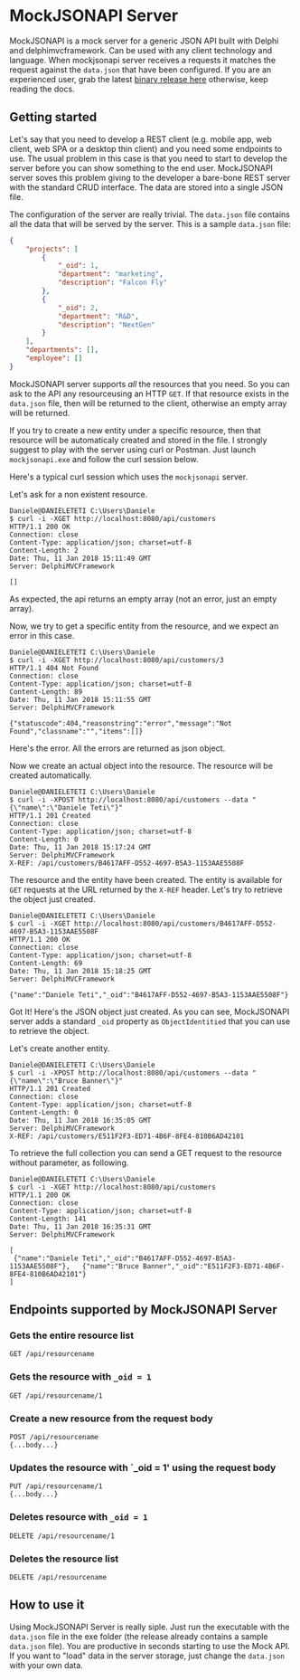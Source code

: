 # MockJSONAPI Server
MockJSONAPI is a mock server for a generic JSON API built with Delphi and delphimvcframework. Can be used with any client technology and language. When mockjsonapi server receives a requests it matches the request against the `data.json` that have been configured.
If you are an experienced user, grab the latest [binary release here](https://github.com/danieleteti/mockjsonapi/releases/latest) otherwise, keep reading the docs.

## Getting started
Let's say that you need to develop a REST client (e.g. mobile app, web client, web SPA or a desktop thin client) and you need some endpoints to use. The usual problem in this case is that you need to start to develop the server before you can show something to the end user. MockJSONAPI server soves this problem giving to the developer a bare-bone REST server with the standard CRUD interface. The data are stored into a single JSON file.

The configuration of the server are really trivial. The `data.json` file contains all the data that will be served by the server. This is a sample `data.json` file:

```json
{
	"projects": [
		{
			"_oid": 1,
			"department": "marketing",
			"description": "Falcon Fly"
		},
		{			
			"_oid": 2,
			"department": "R&D",
			"description": "NextGen"
		}
	],
	"departments": [],
	"employee": []
}

```

MockJSONAPI server supports *all* the resources that you need. So you can ask to the API any resourceusing an HTTP `GET`. If that resource exists in the `data.json` file, then will be returned to the client, otherwise an empty array will be returned.

If you try to create a new entity under a specific resource, then that resource will be automaticaly created and stored in the file.
I strongly suggest to play with the server using curl or Postman. Just launch `mockjsonapi.exe` and follow the curl session below.

Here's a typical curl session which uses the `mockjsonapi` server.


Let's ask for a non existent resource.
```
Daniele@DANIELETETI C:\Users\Daniele
$ curl -i -XGET http://localhost:8080/api/customers
HTTP/1.1 200 OK
Connection: close
Content-Type: application/json; charset=utf-8
Content-Length: 2
Date: Thu, 11 Jan 2018 15:11:49 GMT
Server: DelphiMVCFramework

[]
```
As expected, the api returns an empty array (not an error, just an empty array).

Now, we try to get a specific entity from the resource, and we expect an error in this case.
```
Daniele@DANIELETETI C:\Users\Daniele
$ curl -i -XGET http://localhost:8080/api/customers/3
HTTP/1.1 404 Not Found
Connection: close
Content-Type: application/json; charset=utf-8
Content-Length: 89
Date: Thu, 11 Jan 2018 15:11:55 GMT
Server: DelphiMVCFramework

{"statuscode":404,"reasonstring":"error","message":"Not Found","classname":"","items":[]}
```
Here's the error. All the errors are returned as json object.


Now we create an actual object into the resource. The resource will be created automatically.
```
Daniele@DANIELETETI C:\Users\Daniele
$ curl -i -XPOST http://localhost:8080/api/customers --data "{\"name\":\"Daniele Teti\"}"
HTTP/1.1 201 Created
Connection: close
Content-Type: application/json; charset=utf-8
Content-Length: 0
Date: Thu, 11 Jan 2018 15:17:24 GMT
Server: DelphiMVCFramework
X-REF: /api/customers/B4617AFF-D552-4697-B5A3-1153AAE5508F
```
The resource and the entity have been created. The entity is available for `GET` requests at the URL returned by the `X-REF` header. Let's try to retrieve the object just created.

```
Daniele@DANIELETETI C:\Users\Daniele
$ curl -i -XGET http://localhost:8080/api/customers/B4617AFF-D552-4697-B5A3-1153AAE5508F
HTTP/1.1 200 OK
Connection: close
Content-Type: application/json; charset=utf-8
Content-Length: 69
Date: Thu, 11 Jan 2018 15:18:25 GMT
Server: DelphiMVCFramework

{"name":"Daniele Teti","_oid":"B4617AFF-D552-4697-B5A3-1153AAE5508F"}
```
Got It! Here's the JSON object just created. As you can see, MockJSONAPI server adds a standard `_oid` property as `ObjectIdentitied` that you can use to retrieve the object.

Let's create another entity.
```
Daniele@DANIELETETI C:\Users\Daniele
$ curl -i -XPOST http://localhost:8080/api/customers --data "{\"name\":\"Bruce Banner\"}"
HTTP/1.1 201 Created
Connection: close
Content-Type: application/json; charset=utf-8
Content-Length: 0
Date: Thu, 11 Jan 2018 16:35:05 GMT
Server: DelphiMVCFramework
X-REF: /api/customers/E511F2F3-ED71-4B6F-8FE4-810B6AD42101
```

To retrieve the full collection you can send a GET request to the resource without parameter, as following.
```
Daniele@DANIELETETI C:\Users\Daniele
$ curl -i -XGET http://localhost:8080/api/customers
HTTP/1.1 200 OK
Connection: close
Content-Type: application/json; charset=utf-8
Content-Length: 141
Date: Thu, 11 Jan 2018 16:35:31 GMT
Server: DelphiMVCFramework

[
 {"name":"Daniele Teti","_oid":"B4617AFF-D552-4697-B5A3-1153AAE5508F"},   {"name":"Bruce Banner","_oid":"E511F2F3-ED71-4B6F-8FE4-810B6AD42101"}
]
```

## Endpoints supported by MockJSONAPI Server

### Gets the entire resource list
```
GET /api/resourcename
```

### Gets the resource with `_oid = 1`
```
GET /api/resourcename/1
```

### Create a new resource from the request body
```
POST /api/resourcename
{...body...}
```

### Updates the resource with `_oid = 1' using the request body
```
PUT /api/resourcename/1
{...body...}
```

### Deletes resource with `_oid = 1`
```
DELETE /api/resourcename/1
```

### Deletes the resource list
```
DELETE /api/resourcename
```

## How to use it
Using MockJSONAPI Server is really siple. Just run the executable with the `data.json` file in the exe folder (the release already contains a sample `data.json` file). You are productive in seconds starting to use the Mock API. If you want to "load" data in the server storage, just change the `data.json` with your own data.
